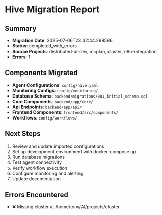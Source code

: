 # Hive Migration Report

## Summary
- **Migration Date**: 2025-07-06T23:32:44.299586
- **Status**: completed_with_errors
- **Source Projects**: distributed-ai-dev, mcplan, cluster, n8n-integration
- **Errors**: 1

## Components Migrated
- **Agent Configurations**: `config/hive.yaml`
- **Monitoring Configs**: `config/monitoring/`
- **Database Schema**: `backend/migrations/001_initial_schema.sql`
- **Core Components**: `backend/app/core/`
- **Api Endpoints**: `backend/app/api/`
- **Frontend Components**: `frontend/src/components/`
- **Workflows**: `config/workflows/`

## Next Steps
1. Review and update imported configurations
2. Set up development environment with docker-compose up
3. Run database migrations
4. Test agent connectivity
5. Verify workflow execution
6. Configure monitoring and alerting
7. Update documentation

## Errors Encountered
- ❌ Missing cluster at /home/tony/AI/projects/cluster
